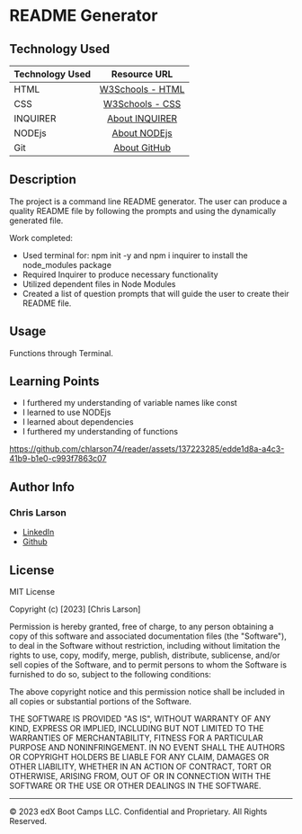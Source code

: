 # README Generator

## Technology Used 

| Technology Used         | Resource URL           | 
| ------------- |:-------------:| 
| HTML    | [W3Schools - HTML](https://www.w3schools.com/html/html_intro.asp) | 
| CSS     | [W3Schools - CSS](https://www.w3schools.com/css/css_intro.asp)      | 
| INQUIRER       | [About INQUIRER](https://www.npmjs.com/package/inquirer?activeTab=dependencies)     |   
| NODEjs       | [About NODEjs](https://nodejs.org/en/about)     | 
| Git       | [About GitHub](https://git-scm.com/about)     |    

## Description 


 The project is a command line README generator. The user can produce a quality README file by following the prompts and using the dynamically generated file. 

Work completed:
- Used terminal for: npm init -y and npm i inquirer to install the node_modules package
- Required Inquirer to produce necessary functionality
- Utilized dependent files in Node Modules
- Created a list of question prompts that will guide the user to create their README file.



## Usage 

Functions through Terminal. 


## Learning Points 

- I furthered my understanding of variable names like const
- I learned to use NODEjs
- I learned about dependencies
- I furthered my understanding of functions

https://github.com/chlarson74/reader/assets/137223285/edde1d8a-a4c3-41b9-b1e0-c993f7863c07

## Author Info


### Chris Larson


* [LinkedIn](https://www.linkedin.com/in/christian-larson-6208a43b/)
* [Github](https://github.com/chlarson74)


## License
MIT License

Copyright (c) [2023] [Chris Larson]

Permission is hereby granted, free of charge, to any person obtaining a copy
of this software and associated documentation files (the "Software"), to deal
in the Software without restriction, including without limitation the rights
to use, copy, modify, merge, publish, distribute, sublicense, and/or sell
copies of the Software, and to permit persons to whom the Software is
furnished to do so, subject to the following conditions:

The above copyright notice and this permission notice shall be included in all
copies or substantial portions of the Software.

THE SOFTWARE IS PROVIDED "AS IS", WITHOUT WARRANTY OF ANY KIND, EXPRESS OR
IMPLIED, INCLUDING BUT NOT LIMITED TO THE WARRANTIES OF MERCHANTABILITY,
FITNESS FOR A PARTICULAR PURPOSE AND NONINFRINGEMENT. IN NO EVENT SHALL THE
AUTHORS OR COPYRIGHT HOLDERS BE LIABLE FOR ANY CLAIM, DAMAGES OR OTHER
LIABILITY, WHETHER IN AN ACTION OF CONTRACT, TORT OR OTHERWISE, ARISING FROM,
OUT OF OR IN CONNECTION WITH THE SOFTWARE OR THE USE OR OTHER DEALINGS IN THE
SOFTWARE.

---

© 2023 edX Boot Camps LLC. Confidential and Proprietary. All Rights Reserved.
